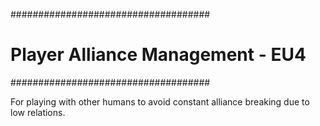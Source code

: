####################################
# Player Alliance Management - EU4 #
####################################

For playing with other humans to avoid constant alliance breaking due to low relations.
